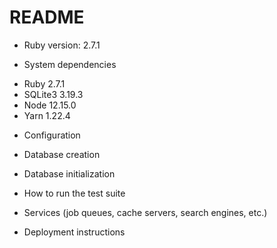 # README
* Ruby version: 2.7.1

* System dependencies
- Ruby 2.7.1
- SQLite3 3.19.3
- Node 12.15.0
- Yarn 1.22.4

* Configuration

* Database creation

* Database initialization

* How to run the test suite

* Services (job queues, cache servers, search engines, etc.)

* Deployment instructions
